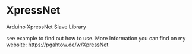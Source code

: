 # XpressNet
Arduino XpressNet Slave Library

see example to find out how to use.
More Information you can find on my website: https://pgahtow.de/w/XpressNet
